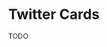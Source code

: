 # Twitter Cards

TODO

<!--
{/* Twitter Card data */}
<meta name='twitter:card' content='summary' />
<meta name='twitter:site' content='@ui8' />
<meta name='twitter:title' content='Shopner - AI UI Kit' />
<meta
  name='twitter:description'
  content='Figma UI kit designed to enhance the functionality of ChatGPT'
/>
<meta name='twitter:creator' content='@ui8' />
<meta name='twitter:image' content='%PUBLIC_URL%/assets/twitter-card.png' />
-->

